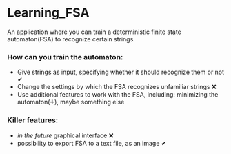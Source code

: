 # Learning_FSA

An application where you can train a deterministic finite state automaton(FSA) to recognize certain strings.

### How can you train the automaton:
- Give strings as input, specifying whether it should recognize them or not ✔
- Change the settings by which the FSA recognizes unfamiliar strings ❌
- Use additional features to work with the FSA, including: minimizing the automaton(➕), maybe something else

### Killer features:
- *in the future* graphical interface ❌
- possibility to export FSA to a text file, as an image ✔
